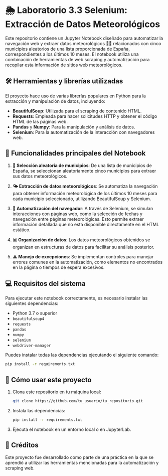 # 🌦️ Laboratorio 3.3 Selenium: Extracción de Datos Meteorológicos

Este repositorio contiene un Jupyter Notebook diseñado para automatizar la navegación web y extraer datos meteorológicos 🕵️‍♂️ relacionados con cinco municipios aleatorios de una lista proporcionada de España, correspondientes a los últimos 10 meses. El notebook utiliza una combinación de herramientas de web scraping y automatización para recopilar esta información de sitios web meteorológicos.

## 🛠️ Herramientas y librerías utilizadas

El proyecto hace uso de varias librerías populares en Python para la extracción y manipulación de datos, incluyendo:

- **BeautifulSoup**: Utilizada para el scraping de contenido HTML.
- **Requests**: Empleada para hacer solicitudes HTTP y obtener el código HTML de las páginas web.
- **Pandas** y **Numpy**: Para la manipulación y análisis de datos.
- **Selenium**: Para la automatización de la interacción con navegadores web.

## 🚀 Funcionalidades principales del Notebook

1. **📌 Selección aleatoria de municipios**: De una lista de municipios de España, se seleccionan aleatoriamente cinco municipios para extraer sus datos meteorológicos.

2. **🌤️ Extracción de datos meteorológicos**: Se automatiza la navegación para obtener información meteorológica de los últimos 10 meses para cada municipio seleccionado, utilizando BeautifulSoup y Selenium.

3. **🤖 Automatización del navegador**: A través de Selenium, se simulan interacciones con páginas web, como la selección de fechas y navegación entre páginas meteorológicas. Esto permite extraer información detallada que no está disponible directamente en el HTML estático.

4. **📊 Organización de datos**: Los datos meteorológicos obtenidos se organizan en estructuras de datos para facilitar su análisis posterior.

5. **⚠️ Manejo de excepciones**: Se implementan controles para manejar errores comunes en la automatización, como elementos no encontrados en la página o tiempos de espera excesivos.

## 💻 Requisitos del sistema

Para ejecutar este notebook correctamente, es necesario instalar las siguientes dependencias:

- Python 3.7 o superior
- `beautifulsoup4`
- `requests`
- `pandas`
- `numpy`
- `selenium`
- `webdriver-manager`

Puedes instalar todas las dependencias ejecutando el siguiente comando:

```bash
pip install -r requirements.txt
```

## 📝 Cómo usar este proyecto

1. Clona este repositorio en tu máquina local:

   ```bash
   git clone https://github.com/tu_usuario/tu_repositorio.git
   ```

2. Instala las dependencias:

   ```bash
   pip install -r requirements.txt
   ```

3. Ejecuta el notebook en un entorno local o en JupyterLab.

## 🙌 Créditos

Este proyecto fue desarrollado como parte de una práctica en la que se aprendió a utilizar las herramientas mencionadas para la automatización y scraping web.
